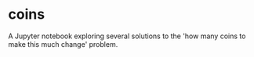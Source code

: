 # coins

A Jupyter notebook exploring several solutions to the 'how many coins to make this much change' problem.
